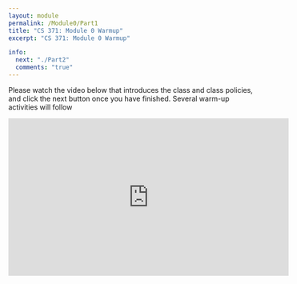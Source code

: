 ```yaml
---
layout: module
permalink: /Module0/Part1
title: "CS 371: Module 0 Warmup"
excerpt: "CS 371: Module 0 Warmup"

info:
  next: "./Part2"
  comments: "true"
---
```


Please watch the video below that introduces the class and class policies, and click the next button once you have finished.  Several warm-up activities will follow

<iframe width="560" height="315" src="https://www.youtube.com/embed/h3W8RQhHp4w" frameborder="0" allow="accelerometer; autoplay; clipboard-write; encrypted-media; gyroscope; picture-in-picture" allowfullscreen></iframe>

